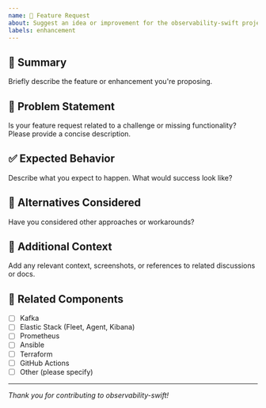 ```yaml
---
name: 🚀 Feature Request
about: Suggest an idea or improvement for the observability-swift project
labels: enhancement
---
```


## 📌 Summary

Briefly describe the feature or enhancement you're proposing.

## 🤔 Problem Statement

Is your feature request related to a challenge or missing functionality? Please provide a concise description.

## ✅ Expected Behavior

Describe what you expect to happen. What would success look like?

## 🔄 Alternatives Considered

Have you considered other approaches or workarounds?

## 📎 Additional Context

Add any relevant context, screenshots, or references to related discussions or docs.

## 📂 Related Components

- [ ] Kafka
- [ ] Elastic Stack (Fleet, Agent, Kibana)
- [ ] Prometheus
- [ ] Ansible
- [ ] Terraform
- [ ] GitHub Actions
- [ ] Other (please specify)

---
_Thank you for contributing to observability-swift!_
